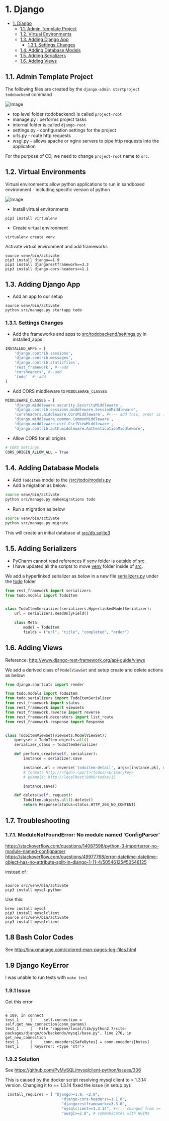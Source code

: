 # 1. Django 

<!-- TOC -->

- [1. Django](#1-django)
	- [1.1. Admin Template Project](#11-admin-template-project)
	- [1.2. Virtual Environments](#12-virtual-environments)
	- [1.3. Adding Django App](#13-adding-django-app)
		- [1.3.1. Settings Changes](#131-settings-changes)
	- [1.4. Adding Database Models](#14-adding-database-models)
	- [1.5. Adding Serializers](#15-adding-serializers)
	- [1.6. Adding Views](#16-adding-views)

<!-- /TOC -->

## 1.1. Admin Template Project

The following files are created by the `django-admin startproject todobackend` command

![Image](images/startproject.png)


- top level folder (todobackend) is called `project-root`
- manage.py : performs project tasks
- internal folder is called `django-root`
- settings.py - configuration settings for the project
- urls.py - route http requests 
- wsgi.py - allows apache or nginx servers to pipe http requests into the application


For the purpose of CD, we need to change `project-root` name to `src`.

## 1.2. Virtual Environments

Virtual environments allow python applications to run in sandboxed environment - including specific version of python

![Image](images/virtualenvironments.png)

- Install virtual environments

```
pip3 install virtualenv
```

- Create virtual environment
```
virtualenv create venv
```


Activate virtual environment and add frameworks

```
source venv/bin/activate
pip3 install django==1.9
pip3 install djangorestframework==3.3
pip3 install django-cors-headers==1.1
```

## 1.3. Adding Django App

- Add an app to our setup

```
source venv/bin/activate
python src/manage.py startapp todo
```

### 1.3.1. Settings Changes
- Add the frameworks and apps to [src/todobackend/settings.py]() in installed_apps

```python
INSTALLED_APPS = [
    'django.contrib.sessions',
    'django.contrib.messages',
    'django.contrib.staticfiles',
    'rest_framework', #--add
    'corsheaders', #--add 
    'todo'  #--add
]

```

- Add CORS middleware to `MIDDLEWARE_CLASSES`

```python
MIDDLEWARE_CLASSES = [
    'django.middleware.security.SecurityMiddleware',
    'django.contrib.sessions.middleware.SessionMiddleware',
    'corsheaders.middleware.CorsMiddleware', #<--- add this, order is important
    'django.middleware.common.CommonMiddleware',
    'django.middleware.csrf.CsrfViewMiddleware',
    'django.contrib.auth.middleware.AuthenticationMiddleware',
```

- Allow CORS for all origins

```python
# CORS Settings
CORS_ORIGIN_ALLOW_ALL = True
```

## 1.4. Adding Database Models

- Add `TodoItem` model to the [/src/todo/models.py]()
- Add a migration as below:

```bash
source venv/bin/activate
python src/manage.py makemigrations todo
```

- Run a migration as below

```bash
source venv/bin/activate
python src/manage.py migrate
```

This will create an initial database at [src/db.sqlite3]()

## 1.5. Adding Serializers
- PyCharm cannot read references if [venv]() folder is outside of [src]().
- I have updated all the scripts to move [venv]() folder inside of [src]().

We add a hyperlinked serializer as below in a new file [serializers.py]() under the [todo]() folder

```py
from rest_framework import serializers
from todo.models import TodoItem


class TodoItemSerializer(serializers.HyperlinkedModelSerializer):
    url = serializers.ReadOnlyField()

    class Meta:
        model = TodoItem
        fields = ("url", "title", "completed", "order")
```

## 1.6. Adding Views

Reference: http://www.django-rest-framework.org/api-guide/views

We add a derived class of `ModelViewSet` and setup create and delete actions as below:

```py
from django.shortcuts import render

from todo.models import TodoItem
from todo.serializers import TodoItemSerializer
from rest_framework import status
from rest_framework import viewsets
from rest_framework.reverse import reverse
from rest_framework.decorators import list_route
from rest_framework.response import Response


class TodoItemViewSet(viewsets.ModelViewSet):
    queryset = TodoItem.objects.all()
    serializer_class = TodoItemSerializer

    def perform_create(self, serializer):
        instance = serializer.save

        instance.url = reverse('todoitem-detail', args=[instance.pk], request=self.request)
        # format: http://<fqdn>:<port>/todos/<primarykey>
        # example: http://localhost:8000/todos/15

        instance.save()

    def delete(self, request):
        TodoItem.objects.all().delete()
        return Response(status=status.HTTP_204_NO_CONTENT)
```

## 1.7. Troubleshooting

### 1.7.1. ModuleNotFoundError: No module named 'ConfigParser'

https://stackoverflow.com/questions/14087598/python-3-importerror-no-module-named-configparser
https://stackoverflow.com/questions/49977768/error-datetime-datetime-object-has-no-attribute-split-in-django-1-11-4/50546125#50546125

instead of :

```

source src/venv/bin/activate
pip3 install mysql-python
```

Use this:
```
brew install mysql
pip3 install mysqlclient
source src/venv/bin/activate
pip3 install mysqlclient
```

## 1.8 Bash Color Codes

See http://linuxmanage.com/colored-man-pages-log-files.html

## 1.9 Django KeyError

I was unable to run tests with `make test`

### 1.9.1 Issue
Got this error

```
...
e 189, in connect
test_1     |     self.connection = self.get_new_connection(conn_params)
test_1     |   File "/appenv/local/lib/python2.7/site-packages/django/db/backends/mysql/base.py", line 276, in get_new_connection
test_1     |     conn.encoders[SafeBytes] = conn.encoders[bytes]
test_1     | KeyError: <type 'str'>
```

### 1.9.2 Solution

See https://github.com/PyMySQL/mysqlclient-python/issues/306

This is caused by the docker script resolving mysql client to > 1.3.14 version. 
Changing it to  == 1.3.14 fixed the issue (in setup.py):

```py
 install_requires = [ "Django>=1.9, <2.0",
                         "django-cors-headers>=1.1.0",
                         "djangorestframework>=3.3.0",
                         "mysqlclient==1.3.14", #<--- changed from >=
                         "uwsgi>=2.0", # communicates with NGINX
```